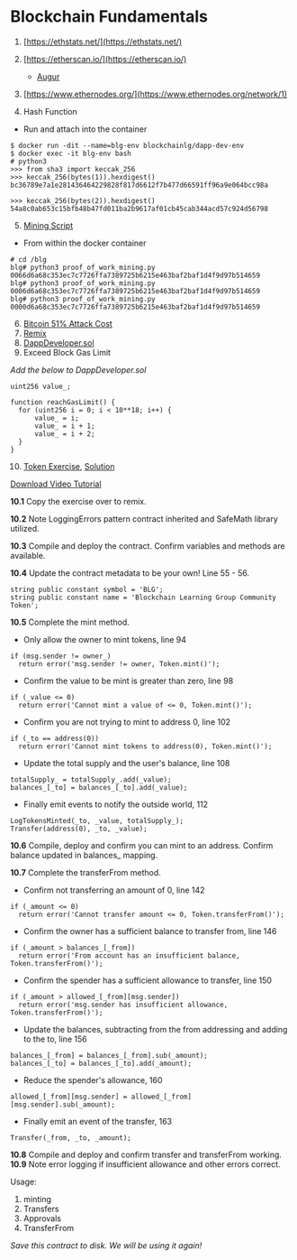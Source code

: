 # Blockchain Fundamentals
1. [https://ethstats.net/](https://ethstats.net/)
2. [https://etherscan.io/](https://etherscan.io/)
    * [Augur](https://etherscan.io/token/REP#readContract)
3. [https://www.ethernodes.org/](https://www.ethernodes.org/network/1)

4. Hash Function
- Run and attach into the container
```
$ docker run -dit --name=blg-env blockchainlg/dapp-dev-env
$ docker exec -it blg-env bash
# python3
>>> from sha3 import keccak_256
>>> keccak_256(bytes(1)).hexdigest()
bc36789e7a1e281436464229828f817d6612f7b477d66591ff96a9e064bcc98a

>>> keccak_256(bytes(2)).hexdigest()
54a8c0ab653c15bfb48b47fd011ba2b9617af01cb45cab344acd57c924d56798
```

5. [Mining Script](https://github.com/Blockchain-Learning-Group/dapp-fundamentals/blob/master/scripts/proof_of_work_mining.py)
- From within the docker container
```
# cd /blg
blg# python3 proof_of_work_mining.py 0066d6a68c353ec7c7726ffa7389725b6215e463baf2baf1d4f9d97b514659
blg# python3 proof_of_work_mining.py 0006d6a68c353ec7c7726ffa7389725b6215e463baf2baf1d4f9d97b514659
blg# python3 proof_of_work_mining.py 0000d6a68c353ec7c7726ffa7389725b6215e463baf2baf1d4f9d97b514659
```
6. [Bitcoin 51% Attack Cost](https://gobitcoin.io/tools/cost-51-attack/)
7. [Remix](https://ethereum.github.io/browser-solidity/#version=soljson-v0.4.15+commit.bbb8e64f.js)
8. [DappDeveloper.sol](https://github.com/Blockchain-Learning-Group/dapp-fundamentals/blob/master/samples/DappDeveloper.sol)
9. Exceed Block Gas Limit

_Add the below to DappDeveloper.sol_
```
uint256 value_;

function reachGasLimit() {
  for (uint256 i = 0; i < 10**18; i++) {
      value_ = i;
      value_ = i + 1;
      value_ = i + 2;
  }
}
```
10. [Token Exercise](https://github.com/Blockchain-Learning-Group/dapp-fundamentals/blob/master/exercises/Token.sol), [Solution](https://github.com/Blockchain-Learning-Group/dapp-fundamentals/blob/master/solutions/TokenSolution_EOD1.sol)

[Download Video Tutorial](https://github.com/Blockchain-Learning-Group/dapp-fundamentals/raw/master/course-content/video-tutorials/token-development.mp4)

__10.1__ Copy the exercise over to remix.

__10.2__ Note LoggingErrors pattern contract inherited and SafeMath library utilized.

__10.3__ Compile and deploy the contract. Confirm variables and methods are available.

__10.4__ Update the contract metadata to be your own! Line 55 - 56.
```
string public constant symbol = 'BLG';
string public constant name = 'Blockchain Learning Group Community Token';
```

__10.5__ Complete the mint method.
  - Only allow the owner to mint tokens, line 94
  ```
  if (msg.sender != owner_)
    return error('msg.sender != owner, Token.mint()');
  ```
  - Confirm the value to be mint is greater than zero, line 98
  ```
  if (_value <= 0)
    return error('Cannot mint a value of <= 0, Token.mint()');
  ```
  - Confirm you are not trying to mint to address 0, line 102
  ```
  if (_to == address(0))
    return error('Cannot mint tokens to address(0), Token.mint()');
  ```
  - Update the total supply and the user's balance, line 108
  ```
  totalSupply_ = totalSupply_.add(_value);
  balances_[_to] = balances_[_to].add(_value);
  ```
  - Finally emit events to notify the outside world, 112
  ```
  LogTokensMinted(_to, _value, totalSupply_);
  Transfer(address(0), _to, _value);
  ```

__10.6__ Compile, deploy and confirm you can mint to an address. Confirm balance updated in balances_ mapping.

__10.7__ Complete the transferFrom method.
  - Confirm not transferring an amount of 0, line 142
  ```
  if (_amount <= 0)
    return error('Cannot transfer amount <= 0, Token.transferFrom()');
  ```
  - Confirm the owner has a sufficient balance to transfer from, line 146
  ```
  if (_amount > balances_[_from])
    return error('From account has an insufficient balance, Token.transferFrom()');
  ```
  - Confirm the spender has a sufficient allowance to transfer, line 150
  ```
  if (_amount > allowed_[_from][msg.sender])
    return error('msg.sender has insufficient allowance, Token.transferFrom()');
  ```
  - Update the balances, subtracting from the from addressing and adding to the to, line 156
  ```
  balances_[_from] = balances_[_from].sub(_amount);
  balances_[_to] = balances_[_to].add(_amount);
  ```
  - Reduce the spender's allowance,  160
  ```
  allowed_[_from][msg.sender] = allowed_[_from][msg.sender].sub(_amount);
  ```
  - Finally emit an event of the transfer, 163
  ```
  Transfer(_from, _to, _amount);
  ```

__10.8__ Compile and deploy and confirm transfer and transferFrom working.  
__10.9__ Note error logging if insufficient allowance and other errors correct.

Usage:
1. minting
2. Transfers
3. Approvals
4. TransferFrom

*Save this contract to disk. We will be using it again!*
